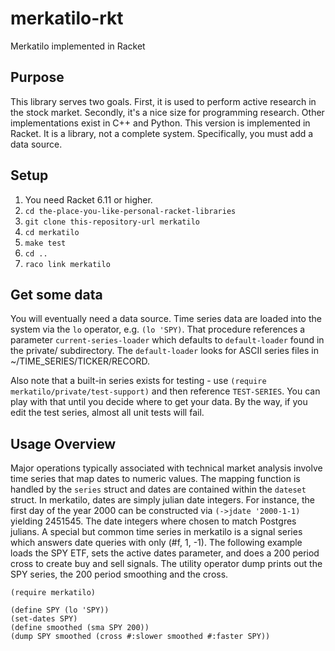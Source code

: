 # merkatilo-rkt
Merkatilo implemented in Racket

## Purpose

This library serves two goals.  First, it is used to perform active research in the stock market.  Secondly, it's a
nice size for programming research.  Other implementations exist in C++ and Python. This version is implemented in Racket.  It is a library, not a complete system.  Specifically, you must add a data source.

## Setup

1) You need Racket 6.11 or higher.
2) ``cd the-place-you-like-personal-racket-libraries``
3) ``git clone this-repository-url merkatilo``
4) ``cd merkatilo``
5) ``make test``
6) ``cd ..``
7) ``raco link merkatilo``

## Get some data

You will eventually need a data source.  Time series data are loaded into the system via the ``lo`` operator, e.g. ``(lo 'SPY)``.
That procedure references a parameter ``current-series-loader`` which defaults to ``default-loader`` found in the private/ subdirectory.  The ``default-loader`` looks for ASCII series files in ~/TIME_SERIES/TICKER/RECORD.

Also note that a built-in series exists for testing - use ``(require merkatilo/private/test-support)`` and then reference ``TEST-SERIES``.  You can play with that until you decide where to get your data.  By the way, if you edit the test series, almost all unit tests will fail.  

## Usage Overview

Major operations typically associated with technical market analysis involve time series that map dates to numeric values.  The mapping function is handled by the ```series``` struct and dates are contained within the ```dateset``` struct.  In merkatilo, dates are simply julian date integers.  For instance, the first day of the year 2000 can be constructed via ``(->jdate '2000-1-1)`` yielding 2451545.  The date integers where chosen to match Postgres julians.  A special but common time series in merkatilo is a signal series which answers date queries with only (#f, 1, -1).  The following example loads the SPY ETF, sets the active dates parameter, and does a 200 period cross to create buy and sell signals.  The utility operator dump prints out the SPY series, the 200 period smoothing and the cross.

```
(require merkatilo)

(define SPY (lo 'SPY))
(set-dates SPY)
(define smoothed (sma SPY 200))
(dump SPY smoothed (cross #:slower smoothed #:faster SPY))
```



  







